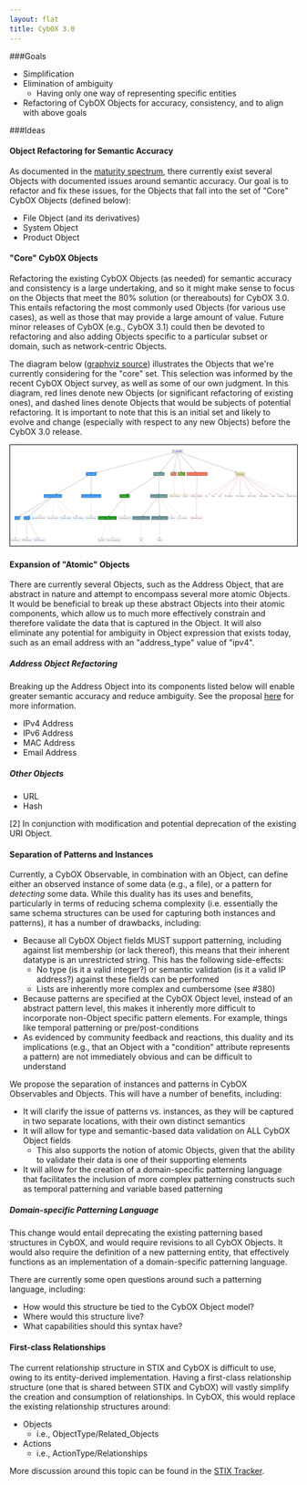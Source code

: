 ```yaml
---
layout: flat
title: CybOX 3.0
---
```



###Goals

* Simplification
* Elimination of ambiguity
    * Having only one way of representing specific entities
* Refactoring of CybOX Objects for accuracy, consistency, and to align with above goals

###Ideas

#### Object Refactoring for Semantic Accuracy
As documented in the [maturity spectrum](http://cyboxproject.github.io/maturity-spectrum/), there currently exist several Objects with documented issues around semantic accuracy. Our goal is to refactor and fix these issues, for the Objects that fall into the set of "Core" CybOX Objects (defined below):

* File Object (and its derivatives)
* System Object
* Product Object

#### "Core" CybOX Objects
Refactoring the existing CybOX Objects (as needed) for semantic accuracy and consistency is a large undertaking, and so it might make sense to focus on the Objects that meet the 80% solution (or thereabouts) for CybOX 3.0. This entails refactoring the most commonly used Objects (for various use cases), as well as those that may provide a large amount of value. Future minor releases of CybOX (e.g., CybOX 3.1) could then be devoted to refactoring and also adding Objects specific to a particular subset or domain, such as network-centric Objects.

The diagram below ([graphviz source](cybox_object_categories_3.0_core.dot)) illustrates the Objects that we're currently considering for the "core" set. This selection was informed by the recent CybOX Object survey, as well as some of our own judgment. In this diagram, red lines denote new Objects (or significant refactoring of existing ones), and dashed lines denote Objects that would be subjects of potential refactoring. It is important to note that this is an initial set and likely to evolve and change (especially with respect to any new Objects) before the CybOX 3.0 release.

<a href="cybox_object_categories_3.0_core.png" target="_blank">
<img src="cybox_object_categories_3.0_core.png" style="border:1px solid black;max-width:100%;" alt="Core CybOX Objects">
</a>

#### Expansion of "Atomic" Objects
There are currently several Objects, such as the Address Object, that are abstract in nature and attempt to encompass several more atomic Objects. It would be beneficial to break up these abstract Objects into their atomic components, which allow us to much more effectively constrain and therefore validate the data that is captured in the Object. It will also eliminate any potential for ambiguity in Object expression that exists today, such as an email address with an "address_type" value of "ipv4". 

##### Address Object Refactoring

Breaking up the Address Object into its components listed below will enable greater semantic accuracy and reduce ambiguity. See the proposal [here](https://github.com/CybOXProject/schemas/wiki/CybOX-3.0:-Address-Object-Refactoring) for more information.

* IPv4 Address
* IPv6 Address
* MAC Address 
* Email Address 

##### Other Objects

* URL
* Hash

[2] In conjunction with modification and potential deprecation of the existing URI Object.


#### Separation of Patterns and Instances
Currently, a CybOX Observable, in combination with an Object, can define either an observed instance of some data (e.g., a file), or a pattern for *detecting* some data. While this duality has its uses and benefits, particularly in terms of reducing schema complexity (i.e. essentially the same schema structures can be used for capturing both instances and patterns), it has a number of drawbacks, including:

* Because all CybOX Object fields MUST support patterning, including against list membership (or lack thereof), this means that their inherent datatype is an unrestricted string. This has the following side-effects:
    * No type (is it a valid integer?) or semantic validation (is it a valid IP address?) against these fields can be performed
    * Lists are inherently more complex and cumbersome (see #380)
* Because patterns are specified at the CybOX Object level, instead of an abstract pattern level, this makes it inherently more difficult to incorporate non-Object specific pattern elements. For example, things like temporal patterning or pre/post-conditions
* As evidenced by community feedback and reactions, this duality and its implications (e.g., that an Object with a "condition" attribute represents a pattern) are not immediately obvious and can be difficult to understand

We propose the separation of instances and patterns in CybOX Observables and Objects. This will have a number of benefits, including:

* It will clarify the issue of patterns vs. instances, as they will be captured in two separate locations, with their own distinct semantics
* It will allow for type and semantic-based data validation on ALL CybOX Object fields
    * This also supports the notion of atomic Objects, given that the ability to validate their data is one of their supporting elements
* It will allow for the creation of a domain-specific patterning language that facilitates the inclusion of more complex patterning constructs such as temporal patterning and variable based patterning

##### Domain-specific Patterning Language

This change would entail deprecating the existing patterning based structures in CybOX, and would require revisions to all CybOX Objects. It would also require the definition of a new patterning entity, that effectively functions as an implementation of a domain-specific patterning language.

There are currently some open questions around such a patterning language, including:

* How would this structure be tied to the CybOX Object model?
* Where would this structure live?
* What capabilities should this syntax have?

#### First-class Relationships

The current relationship structure in STIX and CybOX is difficult to use, owing to its entity-derived implementation. Having a first-class relationship structure (one that is shared between STIX and CybOX) will vastly simplify the creation and consumption of relationships. In CybOX, this would replace the existing relationship structures around:

* Objects
    * i.e., ObjectType/Related_Objects
* Actions
    * i.e., ActionType/Relationships

More discussion around this topic can be found in the [STIX Tracker](https://github.com/STIXProject/schemas/issues/291).





